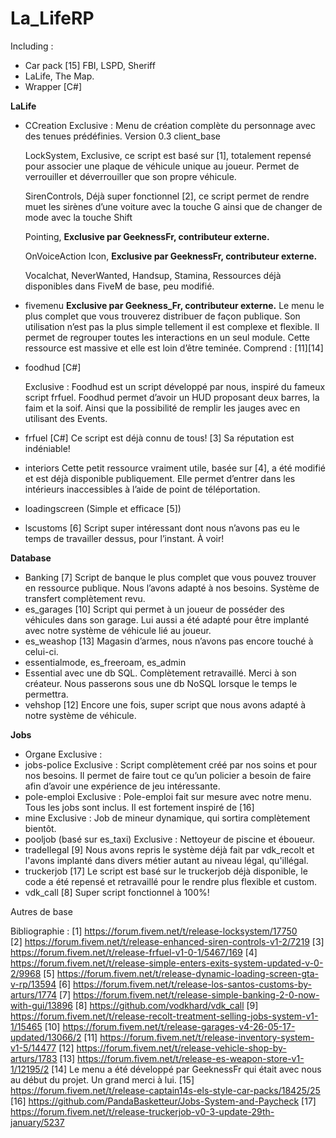 # La_LifeRP

Including :

- Car pack [15] FBI, LSPD, Sheriff
- LaLife, The Map.
- Wrapper [C#]

**LaLife**
- CCreation
	Exclusive : Menu de création complète du personnage avec des tenues prédéfinies. Version 0.3
	client_base	
	
	LockSystem, Exclusive, ce script est basé sur [1], totalement repensé pour associer une plaque de véhicule unique au joueur. Permet de verrouiller et déverrouiller que son propre véhicule.
	
	SirenControls, Déjà super fonctionnel [2], ce script permet de rendre muet les sirènes d’une voiture avec la touche G ainsi que de changer de mode avec la touche Shift
	
	Pointing, **Exclusive par GeeknessFr, contributeur externe.**
	
	OnVoiceAction Icon, **Exclusive par GeeknessFr, contributeur externe.**
	
	Vocalchat, NeverWanted, Handsup, Stamina, Ressources déjà disponibles dans FiveM de base, peu modifié.
-	fivemenu **Exclusive par Geekness_Fr, contributeur externe.**
 	Le menu le plus complet que vous trouverez distribuer de façon publique. Son utilisation n’est pas la plus simple tellement il est complexe et flexible. Il permet de regrouper toutes les interactions en un seul module. Cette ressource est massive et elle est loin d’être teminée. Comprend : [11][14]
- foodhud [C#]

	Exclusive : Foodhud est un script développé par nous, inspiré du fameux script frfuel. Foodhud permet d’avoir un HUD proposant deux barres, la faim et la soif. Ainsi que la possibilité de remplir les jauges avec en utilisant des Events.
	
-	frfuel [C#]
 	Ce script est déjà connu de tous! [3] Sa réputation est indéniable!
	
-	interiors
 	Cette petit ressource vraiment utile, basée sur [4], a été modifié et est déjà disponible publiquement. Elle permet d’entrer dans les intérieurs inaccessibles à l’aide de point de téléportation.
	
-	loadingscreen (Simple et efficace [5])
-	lscustoms
 	[6] Script super intéressant dont nous n’avons pas eu le temps de travailler dessus, pour l’instant. À voir!

**Database**
- Banking
	[7] Script de banque le plus complet que vous pouvez trouver en ressource publique. Nous l’avons adapté à nos besoins. Système de transfert complètement revu.
-	es_garages
	[10] Script qui permet à un joueur de posséder des véhicules dans son garage. Lui aussi a été adapté pour être implanté avec notre système de véhicule lié au joueur.
-	es_weashop
	[13] Magasin d’armes, nous n’avons pas encore touché à celui-ci.
-	essentialmode, es_freeroam, es_admin
-	Essential avec une db SQL. Complètement retravaillé. Merci à son créateur. Nous passerons sous une db NoSQL lorsque le temps le permettra.
- vehshop
	[12] Encore une fois, super script que nous avons adapté à notre système de véhicule.

**Jobs**
- Organe
 	Exclusive :
-	jobs-police
 	Exclusive : Script complètement créé par nos soins et pour nos besoins. Il permet de faire tout ce qu’un policier a besoin de faire afin d’avoir une expérience de jeu intéressante.
- pole-emploi
 	Exclusive : Pole-emploi fait sur mesure avec notre menu. Tous les jobs sont inclus. Il est fortement inspiré de [16]
-	mine
 	Exclusive : Job de mineur dynamique, qui sortira complètement bientôt.
-	pooljob (basé sur es_taxi)
 	Exclusive : Nettoyeur de piscine et éboueur.
-	tradeIlegal
	[9] Nous avons repris le système déjà fait par vdk_recolt et l'avons implanté dans divers métier autant au niveau légal, qu'illégal.
-	truckerjob
	[17] Le script est basé sur le truckerjob déjà disponible, le code a été repensé et retravaillé pour le rendre plus flexible et custom.
-	vdk_call
	[8] Super script fonctionnel à 100%!

Autres de base

Bibliographie :
[1] https://forum.fivem.net/t/release-locksystem/17750
[2] https://forum.fivem.net/t/release-enhanced-siren-controls-v1-2/7219
[3] https://forum.fivem.net/t/release-frfuel-v1-0-1/5467/169
[4] https://forum.fivem.net/t/release-simple-enters-exits-system-updated-v-0-2/9968
[5] https://forum.fivem.net/t/release-dynamic-loading-screen-gta-v-rp/13594
[6] https://forum.fivem.net/t/release-los-santos-customs-by-arturs/1774
[7] https://forum.fivem.net/t/release-simple-banking-2-0-now-with-gui/13896
[8] https://github.com/vodkhard/vdk_call
[9] https://forum.fivem.net/t/release-recolt-treatment-selling-jobs-system-v1-1/15465
[10] https://forum.fivem.net/t/release-garages-v4-26-05-17-updated/13066/2
[11] https://forum.fivem.net/t/release-inventory-system-v1-5/14477
[12] https://forum.fivem.net/t/release-vehicle-shop-by-arturs/1783
[13] https://forum.fivem.net/t/release-es-weapon-store-v1-1/12195/2
[14] Le menu a été développé par GeeknessFr qui était avec nous au début du projet. Un grand merci à lui.
[15] https://forum.fivem.net/t/release-captain14s-els-style-car-packs/18425/25
[16] https://github.com/PandaBasketteur/Jobs-System-and-Paycheck
[17] https://forum.fivem.net/t/release-truckerjob-v0-3-update-29th-january/5237
